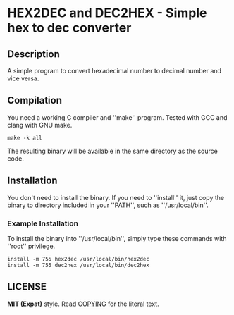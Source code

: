 # HEX2DEC and DEC2HEX - Simple hex to dec converter

## Description

A simple program to convert hexadecimal number to decimal number and vice
versa.

## Compilation

You need a working C compiler and ''make'' program. Tested with GCC and clang
with GNU make.

```
make -k all
```

The resulting binary will be available in the same directory as the source code.

## Installation

You don't need to install the binary. If you need to ''install'' it, just copy
the binary to directory included in your ''PATH'', such as ''/usr/local/bin''.

### Example Installation

To install the binary into ''/usr/local/bin'', simply type these
commands with ''root'' privilege.

```
install -m 755 hex2dec /usr/local/bin/hex2dec
install -m 755 dec2hex /usr/local/bin/dec2hex
```

## LICENSE

**MIT (Expat)** style. Read [COPYING](./COPYING) for the literal text.
